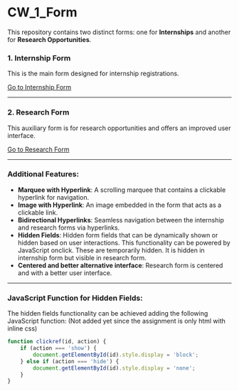 # CW_1_Form

This repository contains two distinct forms: one for **Internships** and another for **Research Opportunities**.

### 1. **Internship Form**
This is the main form designed for internship registrations.

[Go to Internship Form](form_internship.html)

---

### 2. **Research Form**
This auxiliary form is for research opportunities and offers an improved user interface.

[Go to Research Form](form_research.html)

---

### Additional Features:
- **Marquee with Hyperlink**: A scrolling marquee that contains a clickable hyperlink for navigation.
- **Image with Hyperlink**: An image embedded in the form that acts as a clickable link.
- **Bidirectional Hyperlinks**: Seamless navigation between the internship and research forms via hyperlinks.
- **Hidden Fields**: Hidden form fields that can be dynamically shown or hidden based on user interactions. This functionality can be powered by JavaScript onclick. These are temporarily hidden. It is hidden in internship form but visible in research form.
- **Centered and better alternative interface**: Research form is centered and with a better user interface.

---

### JavaScript Function for Hidden Fields:
The hidden fields functionality can be achieved adding the following JavaScript function: (Not added yet since the assignment is only html with inline css)

```javascript
function clickref(id, action) {
    if (action === 'show') {
        document.getElementById(id).style.display = 'block';
    } else if (action === 'hide') {
        document.getElementById(id).style.display = 'none';
    }
}
